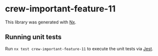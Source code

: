 # crew-important-feature-11

This library was generated with [Nx](https://nx.dev).

## Running unit tests

Run `nx test crew-important-feature-11` to execute the unit tests via [Jest](https://jestjs.io).
